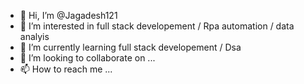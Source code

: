 - 👋 Hi, I’m @Jagadesh121
- 👀 I’m interested in full stack developement / Rpa automation / data analyis
- 🌱 I’m currently learning full stack developement / Dsa
- 💞️ I’m looking to collaborate on ...
- 📫 How to reach me ...

<!---
Jagadesh121/Jagadesh121 is a ✨ special ✨ repository because its `README.md` (this file) appears on your GitHub profile.
You can click the Preview link to take a look at your changes.
--->
